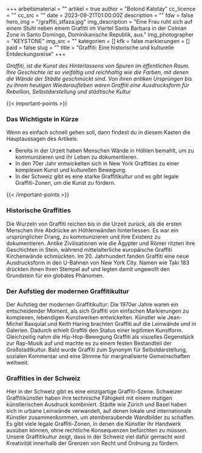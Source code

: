 +++
arbeitsmaterial = ""
artikel = true
author = "Botond Kalotay"
cc_licence = ""
cc_src = ""
date = 2023-09-21T01:00:00Z
description = ""
fdw = false
hero_img = "/graffiti_stfaza.jpg"
img_description = "Eine Frau ruht sich auf einem Stuhl neben einem Grafitti im Viertel Santa Barbara in der Colnian Zone in Santo Domingo, Dominikanische Republik, aus."
img_photographer = "KEYSTONE"
img_src = ""
kategorien = []
kfk = false
markierungen = []
paid = false
slug = ""
title = "Graffiti: Eine historische und kulturelle Entdeckungsreise"
+++

_Graffiti, ist die Kunst des Hinterlassens von Spuren im öffentlichen Raum. Ihre Geschichte ist so vielfältig und reichhaltig wie die Farben, mit denen die Wände der Städte geschmückt sind. Von ihren antiken Ursprüngen bis zu ihrem heutigen Wiederaufleben waren Graffiti eine Ausdrucksform für Rebellion, Selbstdarstellung und städtische Kultur_

{{< important-points >}} <h3>Das Wichtigste in Kürze</h3>

<p>Wenn es einfach schnell gehen soll, dann findest du in diesem Kasten die Hauptaussagen des Artikels:</p>

<ul>

<li>Bereits in der Urzeit haben Menschen Wände in Höhlen bemahlt, um zu kommunizieren und ihr Leben zu dokumentieren.</li>

<li>In den 70er Jahr entwickelten sich in New York Graffities zu einer komplexen Kunst und kulturellen Bewegung.</li>

<li>In der Schweiz gibt es eine starke Graffitikultur und es gibt legale Graffiti-Zonen, um die Kunst zu fördern.</li>

</ul> {{< /important-points >}}

### Historische Graffities

Die Wurzeln von Graffiti reichen bis in die Urzeit zurück, als die ersten Menschen ihre Abdrücke an Höhlenwänden hinterliessen. Es war ein ursprünglicher Drang, zu kommunizieren und ihre Existenz zu dokumentieren. Antike Zivilisationen wie die Ägypter und Römer ritzten ihre Geschichten in Stein, während mittelalterliche europäische Graffiti Kirchenwände schmückten. Im 20. Jahrhundert fanden Graffiti eine neue Ausdrucksform in den U-Bahnen von New York City. Namen wie Taki 183 drückten ihnen ihren Stempel auf und legten damit ungewollt den Grundstein für ein globales Phänomen.

### Der Aufstieg der modernen Graffitikultur

Der Aufstieg der modernen Graffitikultur:
Die 1970er Jahre waren ein entscheidender Moment, als sich Graffiti von einfachen Markierungen zu komplexen, lebendigen Kunstwerken entwickelten. Künstler wie Jean-Michel Basquiat und Keith Haring brachten Graffiti auf die Leinwände und in Galerien. Dadurch erhielt Graffiti den Status einer legitimen Kunstform. Gleichzeitig nahm die Hip-Hop-Bewegung Graffiti als visuelles Gegenstück zur Rap-Musik auf und machte es zu einem festen Bestandteil der Großstadtkultur. Bald wurde Graffiti zum Synonym für Selbstdarstellung, sozialen Kommentar und eine Stimme für marginalisierte Gemeinschaften weltweit.

### Graffities in der Schweiz

Hier in der Schweiz gibt es eine einzigartige Graffiti-Szene. Schweizer Graffitikünstler haben ihre technische Fähigkeit mit einem mutigen künstlerischen Ausdruck kombiniert. Städte wie Zürich und Basel haben sich in urbane Leinwände verwandelt, auf denen lokale und internationale Künstler zusammenkommen, um atemberaubende Wandbilder zu schaffen. Es gibt viele legale Graffiti-Zonen, in denen die Künstler ihr Handwerk ausüben können, ohne rechtliche Konsequenzen befürchten zu müssen. Unsere Graffitikultur zeigt, dass in der Schweiz viel dafür gemacht wird Kreativität innerhalb der Grenzen von Recht und Ordnung zu fördern.
